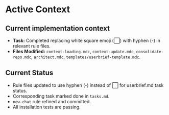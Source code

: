 # Active Context

## Current implementation context

- **Task:** Completed replacing white square emoji (⬜) with hyphen (-) in relevant rule files.
- **Files Modified:** `context-loading.mdc`, `context-update.mdc`, `consolidate-repo.mdc`, `architect.mdc`, `templates/userbrief-template.mdc`.

## Current Status

- Rule files updated to use hyphen (-) instead of ⬜ for userbrief.md task status.
- Corresponding task marked done in `tasks.md`.
- `new-chat` rule refined and committed.
- All installation tests are passing.